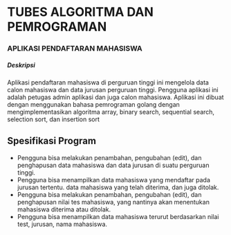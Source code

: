 # TUBES ALGORITMA DAN PEMROGRAMAN
### APLIKASI PENDAFTARAN MAHASISWA

##### Deskripsi
Aplikasi pendaftaran mahasiswa di perguruan tinggi ini mengelola data calon mahasiswa dan data jurusan perguruan tinggi. Pengguna aplikasi ini adalah petugas admin aplikasi dan juga calon mahasiswa.
Aplikasi ini dibuat dengan menggunakan bahasa pemrograman golang dengan mengimplementasikan algoritma array, binary search, sequential search, selection sort, dan insertion sort

## Spesifikasi Program

- Pengguna bisa melakukan penambahan, pengubahan (edit), dan penghapusan data mahasiswa dan data jurusan di suatu perguruan tinggi.
- Pengguna bisa menampilkan data mahasiswa yang mendaftar pada jurusan tertentu. data mahasiswa yang telah diterima, dan juga ditolak.
- Pengguna bisa melakukan penambahan, pengubahan (edit), dan penghapusan nilai tes mahasiswa, yang nantinya akan menentukan mahasiswa diterima atau ditolak.
- Pengguna bisa menampilkan data mahasiswa terurut berdasarkan nilai test, jurusan, nama mahasiswa.

